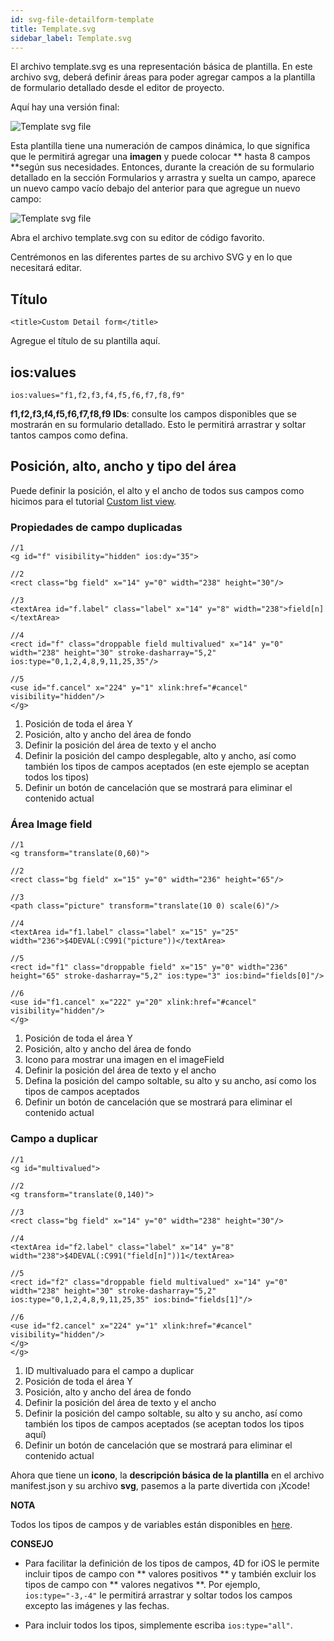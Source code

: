 ```yaml
---
id: svg-file-detailform-template
title: Template.svg
sidebar_label: Template.svg
---
```


El archivo template.svg es una representación básica de plantilla. En este archivo svg, deberá definir áreas para poder agregar campos a la plantilla de formulario detallado desde el editor de proyecto.

Aquí hay una versión final:

![Template svg file](assets/en/custom-detailform/detailform-template-svg-file.png)

Esta plantilla tiene una numeración de campos dinámica, lo que significa que le permitirá agregar una **imagen** y puede colocar ** hasta 8 campos **según sus necesidades. Entonces, durante la creación de su formulario detallado en la sección Formularios y arrastra y suelta un campo, aparece un nuevo campo vacío debajo del anterior para que agregue un nuevo campo:

![Template svg file](assets/en/custom-detailform/detailform-dynamic-field-number.png)

Abra el archivo template.svg con su editor de código favorito.

Centrémonos en las diferentes partes de su archivo SVG y en lo que necesitará editar.

## Título

    <title>Custom Detail form</title>
    

Agregue el título de su plantilla aquí.

## ios:values

    ios:values="f1,f2,f3,f4,f5,f6,f7,f8,f9"
    

**f1,f2,f3,f4,f5,f6,f7,f8,f9 IDs**: consulte los campos disponibles que se mostrarán en su formulario detallado. Esto le permitirá arrastrar y soltar tantos campos como defina.

## Posición, alto, ancho y tipo del área

Puede definir la posición, el alto y el ancho de todos sus campos como hicimos para el tutorial [Custom list view](creating-listform.html).

### Propiedades de campo duplicadas

    //1
    <g id="f" visibility="hidden" ios:dy="35">
    
    //2
    <rect class="bg field" x="14" y="0" width="238" height="30"/>
    
    //3
    <textArea id="f.label" class="label" x="14" y="8" width="238">field[n]</textArea>
    
    //4
    <rect id="f" class="droppable field multivalued" x="14" y="0" width="238" height="30" stroke-dasharray="5,2" ios:type="0,1,2,4,8,9,11,25,35"/>
    
    //5
    <use id="f.cancel" x="224" y="1" xlink:href="#cancel" visibility="hidden"/>
    </g>
    

1. Posición de toda el área Y
2. Posición, alto y ancho del área de fondo
3. Definir la posición del área de texto y el ancho 
4. Definir la posición del campo desplegable, alto y ancho, así como también los tipos de campos aceptados (en este ejemplo se aceptan todos los tipos)
5. Definir un botón de cancelación que se mostrará para eliminar el contenido actual

### Área Image field

    //1
    <g transform="translate(0,60)">
    
    //2
    <rect class="bg field" x="15" y="0" width="236" height="65"/>
    
    //3
    <path class="picture" transform="translate(10 0) scale(6)"/>
    
    //4
    <textArea id="f1.label" class="label" x="15" y="25" width="236">$4DEVAL(:C991("picture"))</textArea>
    
    //5
    <rect id="f1" class="droppable field" x="15" y="0" width="236" height="65" stroke-dasharray="5,2" ios:type="3" ios:bind="fields[0]"/>
    
    //6
    <use id="f1.cancel" x="222" y="20" xlink:href="#cancel" visibility="hidden"/>
    </g>
    

1. Posición de toda el área Y
2. Posición, alto y ancho del área de fondo
3. Icono para mostrar una imagen en el imageField
4. Definir la posición del área de texto y el ancho 
5. Defina la posición del campo soltable, su alto y su ancho, así como los tipos de campos aceptados 
6. Definir un botón de cancelación que se mostrará para eliminar el contenido actual

### Campo a duplicar

    //1
    <g id="multivalued">
    
    //2
    <g transform="translate(0,140)">
    
    //3
    <rect class="bg field" x="14" y="0" width="238" height="30"/>
    
    //4
    <textArea id="f2.label" class="label" x="14" y="8" width="238">$4DEVAL(:C991("field[n]"))1</textArea>
    
    //5
    <rect id="f2" class="droppable field multivalued" x="14" y="0" width="238" height="30" stroke-dasharray="5,2" ios:type="0,1,2,4,8,9,11,25,35" ios:bind="fields[1]"/>
    
    //6
    <use id="f2.cancel" x="224" y="1" xlink:href="#cancel" visibility="hidden"/>
    </g>
    </g>
    

1. ID multivaluado para el campo a duplicar
2. Posición de toda el área Y
3. Posición, alto y ancho del área de fondo
4. Definir la posición del área de texto y el ancho 
5. Definir la posición del campo soltable, su alto y su ancho, así como también los tipos de campos aceptados (se aceptan todos los tipos aquí)
6. Definir un botón de cancelación que se mostrará para eliminar el contenido actual

Ahora que tiene un **icono**, la **descripción básica de la plantilla** en el archivo manifest.json y su archivo **svg**, pasemos a la parte divertida con ¡Xcode!<div class = "tips"> 

**NOTA**

Todos los tipos de campos y de variables están disponibles en [here](http://doc.4d.com/4Dv17/4D/17/Field-and-Variable-Types.302-3729410.en.html).</div> <div class = "tips"> 

**CONSEJO**

* Para facilitar la definición de los tipos de campos, 4D for iOS le permite incluir tipos de campo con ** valores positivos ** y también excluir los tipos de campo con ** valores negativos **. Por ejemplo, ```ios:type="-3,-4"``` le permitirá arrastrar y soltar todos los campos excepto las imágenes y las fechas.

* Para incluir todos los tipos, simplemente escriba ```ios:type="all"```.</div>